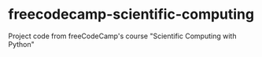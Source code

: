# freecodecamp-scientific-computing
Project code from freeCodeCamp's course "Scientific Computing with Python"
